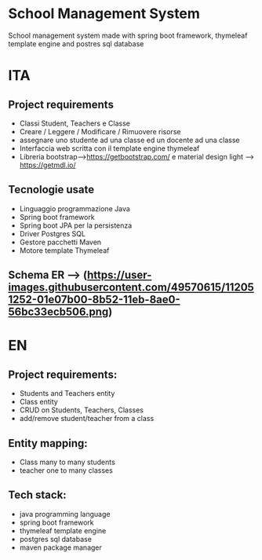 # School Management System
School management system made with spring boot framework, thymeleaf template engine and postres sql database
# ITA
## Project requirements
  - Classi Student, Teachers e Classe
  - Creare / Leggere / Modificare / Rimuovere risorse
  - assegnare uno studente ad una classe ed un docente ad una classe
  - Interfaccia web scritta con il template engine thymeleaf
  - Libreria bootstrap-->https://getbootstrap.com/
 e material design light --> https://getmdl.io/

## Tecnologie usate
  - Linguaggio programmazione Java
  - Spring boot framework
  - Spring boot JPA per la persistenza
  - Driver Postgres SQL
  - Gestore pacchetti Maven
  - Motore template Thymeleaf

## Schema ER --> (https://user-images.githubusercontent.com/49570615/112051252-01e07b00-8b52-11eb-8ae0-56bc33ecb506.png)

# EN
## Project requirements:
  - Students and Teachers entity
  - Class entity
  - CRUD on Students, Teachers, Classes
  - add/remove student/teacher from a class

## Entity mapping:
  - Class many to many students
  - teacher one to many classes
  
## Tech stack:
  - java programming language
  -  spring boot framework
  -  thymeleaf template engine
  -  postgres sql database
  -  maven package manager
